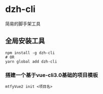 # dzh-cli
简易的脚手架工具

## 全局安装工具
```
npm install -g dzh-cli
# OR
yarn global add dzh-cli

```

### 搭建一个基于vue-cli3.0基础的项目模板
```
mtfyVue2 init <项目名>
```
